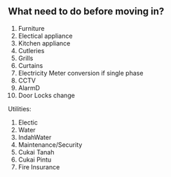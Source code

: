 ## What need to do before moving in? 

1. Furniture
2. Electical appliance
3. Kitchen appliance
4. Cutleries
5. Grills
6. Curtains
7. Electricity Meter conversion if single phase
8. CCTV
9. AlarmD
10. Door Locks change

Utilities: 
1. Electic
2. Water
3. IndahWater
4. Maintenance/Security
5. Cukai Tanah
6. Cukai Pintu
7. Fire Insurance
